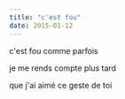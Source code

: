 ```yaml
---
title: "c'est fou"
date: 2015-01-12
---
```


c'est fou
comme parfois

je me rends compte
plus tard

que j'ai aimé ce geste de toi
